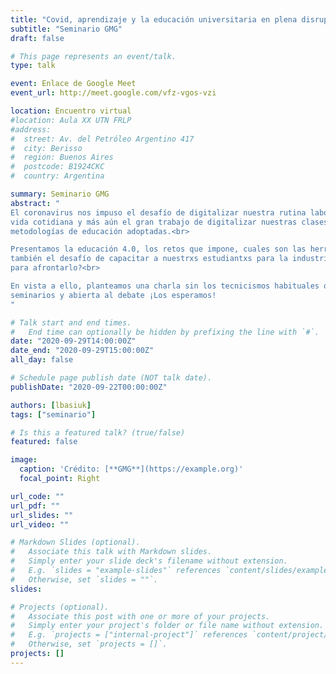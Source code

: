```yaml
---
title: "Covid, aprendizaje y la educación universitaria en plena disrupción tecnológica"
subtitle: "Seminario GMG"
draft: false

# This page represents an event/talk.
type: talk

event: Enlace de Google Meet
event_url: http://meet.google.com/vfz-vgos-vzi

location: Encuentro virtual
#location: Aula XX UTN FRLP
#address:
#  street: Av. del Petróleo Argentino 417
#  city: Berisso
#  region: Buenos Aires
#  postcode: B1924CKC
#  country: Argentina

summary: Seminario GMG
abstract: "
El coronavirus nos impuso el desafío de digitalizar nuestra rutina laboral, algunos aspectos de la
vida cotidiana y más aún el gran trabajo de digitalizar nuestras clases poniendo a prueba las
metodologías de educación adoptadas.<br>

Presentamos la educación 4.0, los retos que impone, cuales son las herramientas que ofrece y
también el desafío de capacitar a nuestrxs estudiantxs para la industria 4.0 ¿estamos preparados
para afrontarlo?<br>

En vista a ello, planteamos una charla sin los tecnicismos habituales que caracterizan nuestros
seminarios y abierta al debate ¡Los esperamos!
"

# Talk start and end times.
#   End time can optionally be hidden by prefixing the line with `#`.
date: "2020-09-29T14:00:00Z"
date_end: "2020-09-29T15:00:00Z"
all_day: false

# Schedule page publish date (NOT talk date).
publishDate: "2020-09-22T00:00:00Z"

authors: [lbasiuk]
tags: ["seminario"]

# Is this a featured talk? (true/false)
featured: false

image:
  caption: 'Crédito: [**GMG**](https://example.org)'
  focal_point: Right

url_code: ""
url_pdf: ""
url_slides: ""
url_video: ""

# Markdown Slides (optional).
#   Associate this talk with Markdown slides.
#   Simply enter your slide deck's filename without extension.
#   E.g. `slides = "example-slides"` references `content/slides/example-slides.md`.
#   Otherwise, set `slides = ""`.
slides:

# Projects (optional).
#   Associate this post with one or more of your projects.
#   Simply enter your project's folder or file name without extension.
#   E.g. `projects = ["internal-project"]` references `content/project/deep-learning/index.md`.
#   Otherwise, set `projects = []`.
projects: []
---
```

